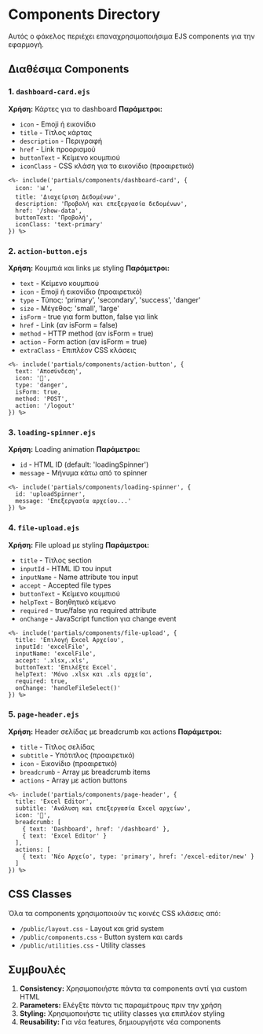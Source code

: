 # Components Directory

Αυτός ο φάκελος περιέχει επαναχρησιμοποιήσιμα EJS components για την εφαρμογή.

## Διαθέσιμα Components

### 1. `dashboard-card.ejs`
**Χρήση:** Κάρτες για το dashboard
**Παράμετροι:**
- `icon` - Emoji ή εικονίδιο
- `title` - Τίτλος κάρτας
- `description` - Περιγραφή
- `href` - Link προορισμού
- `buttonText` - Κείμενο κουμπιού
- `iconClass` - CSS κλάση για το εικονίδιο (προαιρετικό)

```ejs
<%- include('partials/components/dashboard-card', {
  icon: '📊',
  title: 'Διαχείριση Δεδομένων',
  description: 'Προβολή και επεξεργασία δεδομένων',
  href: '/show-data',
  buttonText: 'Προβολή',
  iconClass: 'text-primary'
}) %>
```

### 2. `action-button.ejs`
**Χρήση:** Κουμπιά και links με styling
**Παράμετροι:**
- `text` - Κείμενο κουμπιού
- `icon` - Emoji ή εικονίδιο (προαιρετικό)
- `type` - Τύπος: 'primary', 'secondary', 'success', 'danger'
- `size` - Μέγεθος: 'small', 'large'
- `isForm` - true για form button, false για link
- `href` - Link (αν isForm = false)
- `method` - HTTP method (αν isForm = true)
- `action` - Form action (αν isForm = true)
- `extraClass` - Επιπλέον CSS κλάσεις

```ejs
<%- include('partials/components/action-button', {
  text: 'Αποσύνδεση',
  icon: '🚪',
  type: 'danger',
  isForm: true,
  method: 'POST',
  action: '/logout'
}) %>
```

### 3. `loading-spinner.ejs`
**Χρήση:** Loading animation
**Παράμετροι:**
- `id` - HTML ID (default: 'loadingSpinner')
- `message` - Μήνυμα κάτω από το spinner

```ejs
<%- include('partials/components/loading-spinner', {
  id: 'uploadSpinner',
  message: 'Επεξεργασία αρχείου...'
}) %>
```

### 4. `file-upload.ejs`
**Χρήση:** File upload με styling
**Παράμετροι:**
- `title` - Τίτλος section
- `inputId` - HTML ID του input
- `inputName` - Name attribute του input
- `accept` - Accepted file types
- `buttonText` - Κείμενο κουμπιού
- `helpText` - Βοηθητικό κείμενο
- `required` - true/false για required attribute
- `onChange` - JavaScript function για change event

```ejs
<%- include('partials/components/file-upload', {
  title: 'Επιλογή Excel Αρχείου',
  inputId: 'excelFile',
  inputName: 'excelFile',
  accept: '.xlsx,.xls',
  buttonText: 'Επιλέξτε Excel',
  helpText: 'Μόνο .xlsx και .xls αρχεία',
  required: true,
  onChange: 'handleFileSelect()'
}) %>
```

### 5. `page-header.ejs`
**Χρήση:** Header σελίδας με breadcrumb και actions
**Παράμετροι:**
- `title` - Τίτλος σελίδας
- `subtitle` - Υπότιτλος (προαιρετικό)
- `icon` - Εικονίδιο (προαιρετικό)
- `breadcrumb` - Array με breadcrumb items
- `actions` - Array με action buttons

```ejs
<%- include('partials/components/page-header', {
  title: 'Excel Editor',
  subtitle: 'Ανάλυση και επεξεργασία Excel αρχείων',
  icon: '📝',
  breadcrumb: [
    { text: 'Dashboard', href: '/dashboard' },
    { text: 'Excel Editor' }
  ],
  actions: [
    { text: 'Νέο Αρχείο', type: 'primary', href: '/excel-editor/new' }
  ]
}) %>
```

## CSS Classes

Όλα τα components χρησιμοποιούν τις κοινές CSS κλάσεις από:
- `/public/layout.css` - Layout και grid system
- `/public/components.css` - Button system και cards
- `/public/utilities.css` - Utility classes

## Συμβουλές

1. **Consistency:** Χρησιμοποιήστε πάντα τα components αντί για custom HTML
2. **Parameters:** Ελέγξτε πάντα τις παραμέτρους πριν την χρήση
3. **Styling:** Χρησιμοποιήστε τις utility classes για επιπλέον styling
4. **Reusability:** Για νέα features, δημιουργήστε νέα components
